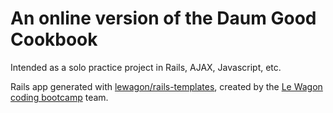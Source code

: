 <h1>An online version of the Daum Good Cookbook</h1>

Intended as a solo practice project in Rails, AJAX, Javascript, etc.


Rails app generated with [lewagon/rails-templates](https://github.com/lewagon/rails-templates), created by the [Le Wagon coding bootcamp](https://www.lewagon.com) team.

